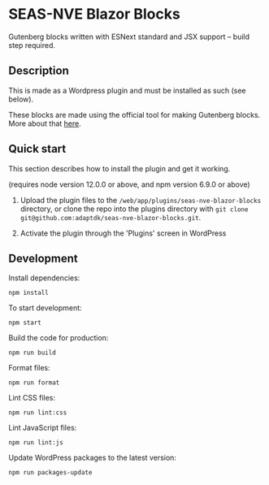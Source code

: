 # SEAS-NVE Blazor Blocks

Gutenberg blocks written with ESNext standard and JSX support – build step required.

## Description

This is made as a Wordpress plugin and must be installed as such (see below).

These blocks are made using the official tool for making Gutenberg blocks. More about that [here](https://developer.wordpress.org/block-editor/handbook/tutorials/create-block/).

## Quick start

This section describes how to install the plugin and get it working.

(requires node version 12.0.0 or above, and npm version 6.9.0 or above)

1. Upload the plugin files to the `/web/app/plugins/seas-nve-blazor-blocks` directory, or clone the repo into the plugins directory with `git clone git@github.com:adaptdk/seas-nve-blazor-blocks.git`.

2. Activate the plugin through the 'Plugins' screen in WordPress

## Development

Install dependencies:

`npm install`

To start development:

`npm start`

Build the code for production:

`npm run build`

Format files:

`npm run format`

Lint CSS files:

`npm run lint:css`

Lint JavaScript files:

`npm run lint:js`

Update WordPress packages to the latest version:

`npm run packages-update`